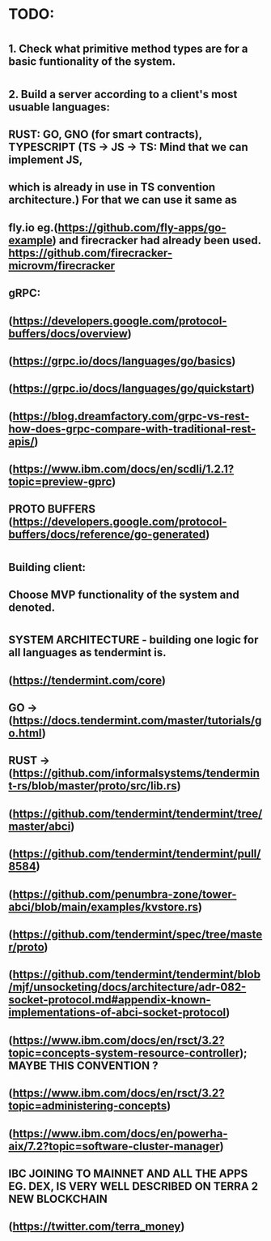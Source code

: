 #	TODO:
#
##	1. Check what primitive method types are for a basic funtionality of the system.
#
##	2. Build a server according to a client's most usuable languages:
##	RUST: GO, GNO (for smart contracts), TYPESCRIPT (TS -> JS -> TS: Mind that we can implement JS,
##	which is already in use in TS convention architecture.) For that we can use it same as
##	fly.io eg.(https://github.com/fly-apps/go-example) and firecracker had already been used. https://github.com/firecracker-microvm/firecracker
##
##	gRPC:
##		(https://developers.google.com/protocol-buffers/docs/overview)
##		(https://grpc.io/docs/languages/go/basics)
##		(https://grpc.io/docs/languages/go/quickstart)
##		(https://blog.dreamfactory.com/grpc-vs-rest-how-does-grpc-compare-with-traditional-rest-apis/)
##		(https://www.ibm.com/docs/en/scdli/1.2.1?topic=preview-gprc)

##			PROTO BUFFERS (https://developers.google.com/protocol-buffers/docs/reference/go-generated)
#			
##	Building client:
##		Choose MVP functionality of the system and denoted.
#	
##	SYSTEM ARCHITECTURE - building one logic for all languages as tendermint is.
##		(https://tendermint.com/core)
##		GO -> (https://docs.tendermint.com/master/tutorials/go.html)
##		RUST -> (https://github.com/informalsystems/tendermint-rs/blob/master/proto/src/lib.rs)
##		(https://github.com/tendermint/tendermint/tree/master/abci)
##		(https://github.com/tendermint/tendermint/pull/8584)
##		(https://github.com/penumbra-zone/tower-abci/blob/main/examples/kvstore.rs)
##		(https://github.com/tendermint/spec/tree/master/proto)
##		(https://github.com/tendermint/tendermint/blob/mjf/unsocketing/docs/architecture/adr-082-socket-protocol.md#appendix-known-implementations-of-abci-socket-protocol)	
##		(https://www.ibm.com/docs/en/rsct/3.2?topic=concepts-system-resource-controller); MAYBE THIS CONVENTION ?
##		(https://www.ibm.com/docs/en/rsct/3.2?topic=administering-concepts)
##		(https://www.ibm.com/docs/en/powerha-aix/7.2?topic=software-cluster-manager)

##	IBC JOINING TO MAINNET AND ALL THE APPS EG. DEX, IS VERY WELL DESCRIBED ON TERRA 2 NEW BLOCKCHAIN
##	(https://twitter.com/terra_money)
 		
